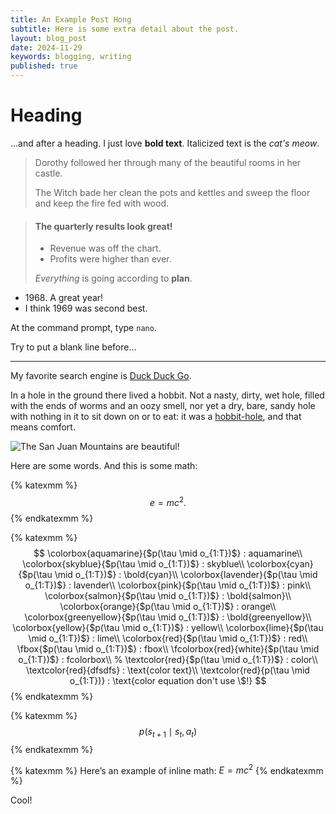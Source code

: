 ```yaml
---
title: An Example Post Hong
subtitle: Here is some extra detail about the post.
layout: blog_post
date: 2024-11-29
keywords: blogging, writing
published: true
---
```


# Heading

...and after a heading.
I just love **bold text**.
Italicized text is the *cat's meow*.

> Dorothy followed her through many of the beautiful rooms in her castle.
>
> The Witch bade her clean the pots and kettles and sweep the floor and keep the fire fed with wood.

> #### The quarterly results look great!
>
> - Revenue was off the chart.
> - Profits were higher than ever.
>
>  *Everything* is going according to **plan**.

- 1968\. A great year!
- I think 1969 was second best.

At the command prompt, type `nano`.

Try to put a blank line before...

---
My favorite search engine is [Duck Duck Go](https://duckduckgo.com).

In a hole in the ground there lived a hobbit. Not a nasty, dirty, wet hole, filled with the ends
of worms and an oozy smell, nor yet a dry, bare, sandy hole with nothing in it to sit down on or to
eat: it was a [hobbit-hole][1], and that means comfort.

[1]: <https://en.wikipedia.org/wiki/Hobbit#Lifestyle> "Hobbit lifestyles"

![The San Juan Mountains are beautiful!](/assets/images/san-juan-mountains.jpg "San Juan Mountains")

Here are some words. And this is some math:

{% katexmm %}
$$
e = mc^2. \tag{1}
$$
{% endkatexmm %}


{% katexmm %}
$$
\colorbox{aquamarine}{$p(\tau \mid o_{1:T})$} : aquamarine\\
\colorbox{skyblue}{$p(\tau \mid o_{1:T})$} : skyblue\\
\colorbox{cyan}{$p(\tau \mid o_{1:T})$} : \bold{cyan}\\
\colorbox{lavender}{$p(\tau \mid o_{1:T})$} : lavender\\
\colorbox{pink}{$p(\tau \mid o_{1:T})$} : pink\\
\colorbox{salmon}{$p(\tau \mid o_{1:T})$} : \bold{salmon}\\
\colorbox{orange}{$p(\tau \mid o_{1:T})$} : orange\\
\colorbox{greenyellow}{$p(\tau \mid o_{1:T})$} : \bold{greenyellow}\\
\colorbox{yellow}{$p(\tau \mid o_{1:T})$} : yellow\\
\colorbox{lime}{$p(\tau \mid o_{1:T})$} : lime\\
\colorbox{red}{$p(\tau \mid o_{1:T})$} : red\\
\fbox{$p(\tau \mid o_{1:T})$} : fbox\\
\fcolorbox{red}{white}{$p(\tau \mid o_{1:T})$} : fcolorbox\\
% \textcolor{red}{$p(\tau \mid o_{1:T})$} : color\\
\textcolor{red}{dfsdfs} : \text{color text}\\
\textcolor{red}{p(\tau \mid o_{1:T})} : \text{color equation don't use \$!}
$$
{% endkatexmm %}

{% katexmm %}
$$
p(s_{t+1} \mid s_t, a_t)
$$
{% endkatexmm %}

{% katexmm %}
Here’s an example of inline math: ${E = mc^2}$
{% endkatexmm %}


Cool!